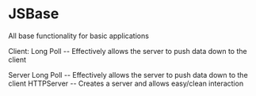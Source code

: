 JSBase
======

All base functionality for basic applications

Client:
	Long Poll			-- Effectively allows the server to push data down to the client
	
Server
	Long Poll			-- Effectively allows the server to push data down to the client
	HTTPServer			-- Creates a server and allows easy/clean interaction
